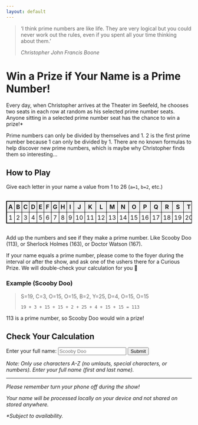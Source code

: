 ```yaml
---
layout: default
---
```


> ‘I think prime numbers are like life. They are very logical but you could never work out the rules, even if you spent all your time thinking about them.’
> 
> _Christopher John Francis Boone_

# Win a Prize if Your Name is a Prime Number!

Every day, when Christopher arrives at the Theater im Seefeld, he chooses two seats in each row at random as his selected prime number seats. Anyone sitting in a selected prime number seat has the chance to win a prize!*

Prime numbers can only be divided by themselves and 1. 2 is the first prime number because 1 can only be divided by 1. There are no known formulas to help discover new prime numbers, which is maybe why Christopher finds them so interesting…

## How to Play

Give each letter in your name a value from 1 to 26 (`a=1`, `b=2`, etc.)

<style>
  .table-container {
    width: 100%;
    overflow-x: auto; /* Enable horizontal scrolling */
  }
  .custom-table {
    border: 1px solid black;
    border-collapse: collapse;
    width: 100%;
  }
  .custom-table th, .custom-table td {
    border: 1px solid black;
    padding: 4px;
    text-align: center;
  }
  .custom-table th {
    background-color: #f2f2f2;
    font-weight: bold;
  }
</style>
<div class="table-container">
    <table class="custom-table">
        <tr>
            <th>A</th>
            <th>B</th>
            <th>C</th>
            <th>D</th>
            <th>E</th>
            <th>F</th>
            <th>G</th>
            <th>H</th>
            <th>I</th>
            <th>J</th>
            <th>K</th>
            <th>L</th>
            <th>M</th>
            <th>N</th>
            <th>O</th>
            <th>P</th>
            <th>Q</th>
            <th>R</th>
            <th>S</th>
            <th>T</th>
            <th>U</th>
            <th>V</th>
            <th>W</th>
            <th>X</th>
            <th>Y</th>
            <th>Z</th>
        </tr>
        <tr>
            <td>1</td>
            <td>2</td>
            <td>3</td>
            <td>4</td>
            <td>5</td>
            <td>6</td>
            <td>7</td>
            <td>8</td>
            <td>9</td>
            <td>10</td>
            <td>11</td>
            <td>12</td>
            <td>13</td>
            <td>14</td>
            <td>15</td>
            <td>16</td>
            <td>17</td>
            <td>18</td>
            <td>19</td>
            <td>20</td>
            <td>21</td>
            <td>22</td>
            <td>23</td>
            <td>24</td>
            <td>25</td>
            <td>26</td>
        </tr>
    </table>
</div>

Add up the numbers and see if they make a prime number. Like Scooby Doo (113), or Sherlock Holmes (163), or Doctor Watson (167).

If your name equals a prime number, please come to the foyer during the interval or after the show, and ask one of the ushers there for a Curious Prize. We will double-check your calculation for you 🙂

### Example (Scooby Doo)

> S=19, C=3, O=15, O=15, B=2, Y=25, D=4, O=15, O=15
>
> `19 + 3 + 15 + 15 + 2 + 25 + 4 + 15 + 15 = 113`

113 is a prime number, so Scooby Doo would win a prize!

## Check Your Calculation

<form onsubmit="handleSubmit(event)">
    <label for="name">Enter your full name:</label>
    <input type="text" id="name" name="name" placeholder="Scooby Doo">
    <button type="submit">Submit</button>
    <p></p>
</form>

_Note: Only use characters A-Z (no umlauts, special characters, or numbers). Enter your full name (first and last name)._

* * *

_Please remember turn your phone off during the show!_

_Your name will be processed locally on your device and not shared on stored anywhere._

_*Subject to availability._

<script>
    const letterToNumber = {
        A: 1,
        B: 2,
        C: 3,
        D: 4,
        E: 5,
        F: 6,
        G: 7,
        H: 8,
        I: 9,
        J: 10,
        K: 11,
        L: 12,
        M: 13,
        N: 14,
        O: 15,
        P: 16,
        Q: 17,
        R: 18,
        S: 19,
        T: 20,
        U: 21,
        V: 22,
        W: 23,
        X: 24,
        Y: 25,
        Z: 26
    };

    function handleSubmit(event) {
        // Prevent the default form submission behavior
        event.preventDefault();
        
        // Get the value of the text input field
        const inputValue = event.target.elements.name.value;

        // Clean the input value of any non A-Z characters
        const cleanedInputValue = removeNonLetters(inputValue).toUpperCase();

        // Split characters
        const splitString = cleanedInputValue.split('');

        let sum = 0;
        splitString.forEach(element => {
            sum += letterToNumber[element];
        });

        // Your custom logic here
        if (isPerfectNumber(sum)) {
            alert("Your name equals " + sum + "\r\n\r\nWhich is not a prime number. BUT it is a PERFECT NUMBER!!!\r\n\r\nTalk to someone from the Front of House team in the foyer to claim your prize (look for the 'ZEST' badge on their shirt).\r\nPerfect numbers are really cool. Perfect numbers are positive integers that equal the sum of their proper divisors (excluding itself). For instance, 6 has proper divisors 1, 2, and 3, and 1 + 2 + 3 = 6.");
        }
        else if (isPrime(sum)) {
            alert("Your name equals " + sum + "\r\n\r\nWhich is a PRIME NUMBER!!!\r\n\r\nTalk to someone from the Front of House team in the foyer to claim your prize (look for the 'ZEST' badge on their shirt).");
        }
        else {
            alert("Your name equals " + sum + "\r\n\r\nWhich is unfortunately not a prime number.");
        }
        
        // Optionally, you can submit the form programmatically
        // event.target.submit();
    }

    function removeNonLetters(str) {
        // Use a regular expression to match and remove non-letter characters
        return str.replace(/[^a-zA-Z]/g, '');
    }

    function isPrime(num) {
        // Check if num is less than 2, which is not prime
        if (num < 2) return false;

        // Check all numbers from 2 to the square root of num
        for (let i = 2; i <= Math.sqrt(num); i++) {
            // If num is divisible by any of these numbers, it is not prime
            if (num % i === 0) return false;
        }

        // If no divisors are found, num is prime
        return true;
    }

    function isPerfectNumber(num) {
        // A perfect number must be greater than 1
        if (num <= 1) return false;

        let sum = 0;

        // Loop through all numbers from 1 to num/2
        for (let i = 1; i <= num / 2; i++) {
            // If i is a divisor of num, add it to the sum
            if (num % i === 0) {
                sum += i;
            }
        }

        // Return true if the sum of divisors equals the number, false otherwise
        return sum === num;
    }
</script>